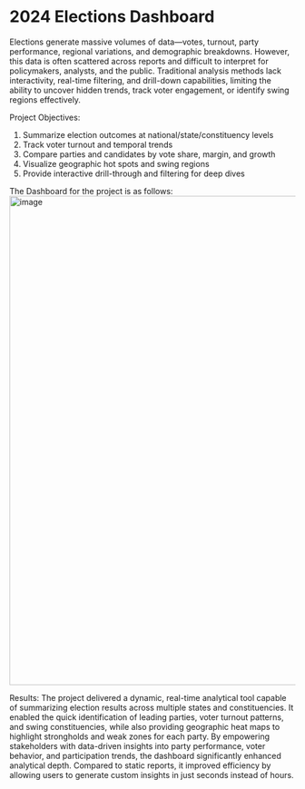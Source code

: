 # 2024 Elections Dashboard

Elections generate massive volumes of data—votes, turnout, party performance, regional variations, and demographic breakdowns. However, this data is often scattered across reports and difficult to interpret for policymakers, analysts, and the public. Traditional analysis methods lack interactivity, real-time filtering, and drill-down capabilities, limiting the ability to uncover hidden trends, track voter engagement, or identify swing regions effectively.

Project Objectives:
1) Summarize election outcomes at national/state/constituency levels
2) Track voter turnout and temporal trends
3) Compare parties and candidates by vote share, margin, and growth
4) Visualize geographic hot spots and swing regions
5) Provide interactive drill-through and filtering for deep dives

The Dashboard for the project is as follows:
<img width="1375" height="862" alt="image" src="https://github.com/user-attachments/assets/3cb22f61-3e3a-4286-9cfa-a3022cb6fece" />

Results:
The project delivered a dynamic, real-time analytical tool capable of summarizing election results across multiple states and constituencies. It enabled the quick identification of leading parties, voter turnout patterns, and swing constituencies, while also providing geographic heat maps to highlight strongholds and weak zones for each party. By empowering stakeholders with data-driven insights into party performance, voter behavior, and participation trends, the dashboard significantly enhanced analytical depth. Compared to static reports, it improved efficiency by allowing users to generate custom insights in just seconds instead of hours.
